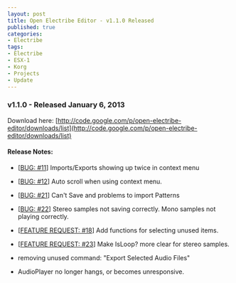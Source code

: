 ```yaml
--- 
layout: post
title: Open Electribe Editor - v1.1.0 Released
published: true
categories:
- Electribe
tags: 
- Electribe
- ESX-1
- Korg
- Projects
- Update
---
```


### v1.1.0 - Released January 6, 2013 ###

Download here\: [http://code.google.com/p/open-electribe-editor/downloads/list](http://code.google.com/p/open-electribe-editor/downloads/list)

#### Release Notes:

- \[[BUG: #11](https://github.com/skratchdot/open-electribe-editor/issues/11)\] Imports/Exports showing up twice in context menu

- \[[BUG: #12](https://github.com/skratchdot/open-electribe-editor/issues/12)\] Auto scroll when using context menu.

- \[[BUG: #21](https://github.com/skratchdot/open-electribe-editor/issues/21)\] Can't Save and problems to import Patterns

- \[[BUG: #22](https://github.com/skratchdot/open-electribe-editor/issues/22)\] Stereo samples not saving correctly. Mono samples not playing correctly.

- \[[FEATURE REQUEST: #18](https://github.com/skratchdot/open-electribe-editor/issues/18)\] Add functions for selecting unused items.

- \[[FEATURE REQUEST: #23](https://github.com/skratchdot/open-electribe-editor/issues/23)\] Make IsLoop? more clear for stereo samples.

- removing unused command: "Export Selected Audio Files"

- AudioPlayer no longer hangs, or becomes unresponsive.

